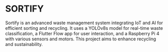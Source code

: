# SORTIFY
Sortify is an advanced waste management system integrating IoT and AI for efficient sorting and recycling. It uses a YOLOv8s model for real-time waste classification, a Flutter Flow app for user interaction, and a Raspberry Pi 4 with various sensors and motors. This project aims to enhance recycling and sustainability.
